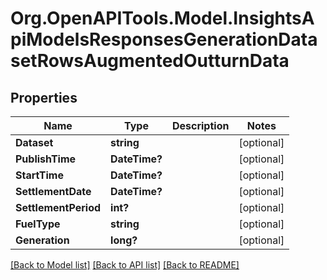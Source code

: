 # Org.OpenAPITools.Model.InsightsApiModelsResponsesGenerationDatasetRowsAugmentedOutturnData

## Properties

Name | Type | Description | Notes
------------ | ------------- | ------------- | -------------
**Dataset** | **string** |  | [optional] 
**PublishTime** | **DateTime?** |  | [optional] 
**StartTime** | **DateTime?** |  | [optional] 
**SettlementDate** | **DateTime?** |  | [optional] 
**SettlementPeriod** | **int?** |  | [optional] 
**FuelType** | **string** |  | [optional] 
**Generation** | **long?** |  | [optional] 

[[Back to Model list]](../README.md#documentation-for-models) [[Back to API list]](../README.md#documentation-for-api-endpoints) [[Back to README]](../README.md)

